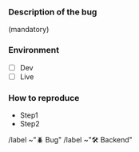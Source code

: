 ### Description of the bug
(mandatory)

### Environment 
- [ ] Dev
- [ ] Live

### How to reproduce 
- Step1
- Step2

/label ~"🪲 Bug"
/label ~"🛠️ Backend"